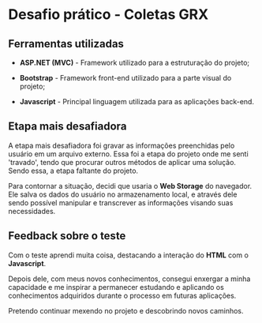# Desafio prático - Coletas GRX

## Ferramentas utilizadas
* **ASP.NET (MVC)** - Framework utilizado para a estruturação do projeto; <p>
* **Bootstrap** - Framework front-end utilizado para a parte visual do projeto; <p>
* **Javascript** - Principal linguagem utilizada para as aplicações back-end. <p>

## Etapa mais desafiadora
A etapa mais desafiadora foi gravar as informações preenchidas pelo usuário em um arquivo externo. Essa foi a etapa do projeto onde me senti 'travado', tendo que procurar outros métodos de aplicar uma solução. Sendo essa, a etapa faltante do projeto.<p>

Para contornar a situação, decidi que usaria o **Web Storage** do navegador. Ele salva os dados do usuário no armazenamento local, e através dele sendo possível manipular e transcrever as informações visando suas necessidades.

## Feedback sobre o teste
Com o teste aprendi muita coisa, destacando a interação do **HTML** com o **Javascript**.<p>
Depois dele, com meus novos conhecimentos, consegui enxergar a minha capacidade e me inspirar a permanecer estudando e aplicando os conhecimentos adquiridos durante o processo em futuras aplicações. <p>

Pretendo continuar mexendo no projeto e descobrindo novos caminhos.
